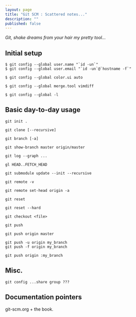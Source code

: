 ```yaml
---
layout: page
title: "Git SCM : Scattered notes..."
description: ""
published: false
---
```


_Git, shake dreams from your hair my pretty tool..._

## Initial setup

    $ git config --global user.name "`id -un`"
    $ git config --global user.email "`id -un`@`hostname -f`"

    $ git config --global color.ui auto

    $ git config --global merge.tool vimdiff

    $ git config --global -l

## Basic day-to-day usage

    git init .

    git clone [--recursive]

    git branch [-a]

    git show-branch master origin/master

    git log --graph ...

    gl HEAD..FETCH_HEAD

    git submodule update --init --recursive

    git remote -v

    git remote set-head origin -a

    git reset

    git reset --hard

    git checkout <file>

    git push

    git push origin master

    git push -u origin my_branch
    git push -f origin my_branch

    git push origin :my_branch

## Misc.

    git config ...share group ???

## Documentation pointers

git-scm.org + the book.

